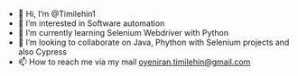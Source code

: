 - 👋 Hi, I’m @Timilehin1
- 👀 I’m interested in Software automation
- 🌱 I’m currently learning Selenium Webdriver with Python
- 💞️ I’m looking to collaborate on Java, Phython with Selenium projects and also Cypress
- 📫 How to reach me via my mail oyeniran.timilehin@gmail.com

<!---
Timilehin1/Timilehin1 is a ✨ special ✨ repository because its `README.md` (this file) appears on your GitHub profile.
You can click the Preview link to take a look at your changes.
--->
